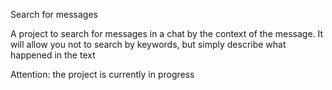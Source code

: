 Search for messages

A project to search for messages in a chat by the context of the message.
It will allow you not to search by keywords, but simply describe what happened in the text

Attention: the project is currently in progress
